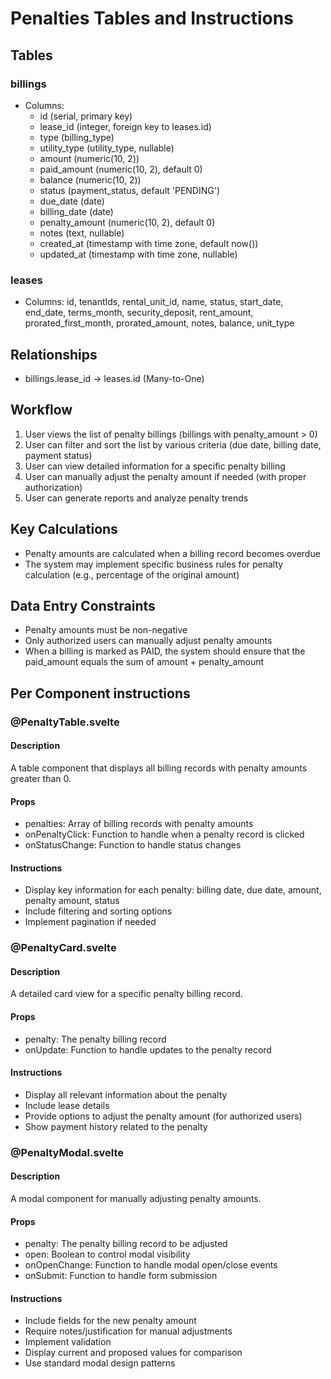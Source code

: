 # Penalties Tables and Instructions

## Tables

### billings
- Columns: 
  - id (serial, primary key)
  - lease_id (integer, foreign key to leases.id)
  - type (billing_type)
  - utility_type (utility_type, nullable)
  - amount (numeric(10, 2))
  - paid_amount (numeric(10, 2), default 0)
  - balance (numeric(10, 2))
  - status (payment_status, default 'PENDING')
  - due_date (date)
  - billing_date (date)
  - penalty_amount (numeric(10, 2), default 0)
  - notes (text, nullable)
  - created_at (timestamp with time zone, default now())
  - updated_at (timestamp with time zone, nullable)

### leases
- Columns: id, tenantIds, rental_unit_id, name, status, start_date, end_date, terms_month, security_deposit, rent_amount, prorated_first_month, prorated_amount, notes, balance, unit_type

## Relationships
- billings.lease_id → leases.id (Many-to-One)

## Workflow
1. User views the list of penalty billings (billings with penalty_amount > 0)
2. User can filter and sort the list by various criteria (due date, billing date, payment status)
3. User can view detailed information for a specific penalty billing
4. User can manually adjust the penalty amount if needed (with proper authorization)
5. User can generate reports and analyze penalty trends

## Key Calculations
- Penalty amounts are calculated when a billing record becomes overdue
- The system may implement specific business rules for penalty calculation (e.g., percentage of the original amount)

## Data Entry Constraints
- Penalty amounts must be non-negative
- Only authorized users can manually adjust penalty amounts
- When a billing is marked as PAID, the system should ensure that the paid_amount equals the sum of amount + penalty_amount

## Per Component instructions

### @PenaltyTable.svelte
#### Description
A table component that displays all billing records with penalty amounts greater than 0.

#### Props
- penalties: Array of billing records with penalty amounts
- onPenaltyClick: Function to handle when a penalty record is clicked
- onStatusChange: Function to handle status changes

#### Instructions
- Display key information for each penalty: billing date, due date, amount, penalty amount, status
- Include filtering and sorting options
- Implement pagination if needed

### @PenaltyCard.svelte
#### Description
A detailed card view for a specific penalty billing record.

#### Props
- penalty: The penalty billing record
- onUpdate: Function to handle updates to the penalty record

#### Instructions
- Display all relevant information about the penalty
- Include lease details
- Provide options to adjust the penalty amount (for authorized users)
- Show payment history related to the penalty

### @PenaltyModal.svelte
#### Description
A modal component for manually adjusting penalty amounts.

#### Props
- penalty: The penalty billing record to be adjusted
- open: Boolean to control modal visibility
- onOpenChange: Function to handle modal open/close events
- onSubmit: Function to handle form submission

#### Instructions
- Include fields for the new penalty amount
- Require notes/justification for manual adjustments
- Implement validation
- Display current and proposed values for comparison
- Use standard modal design patterns
